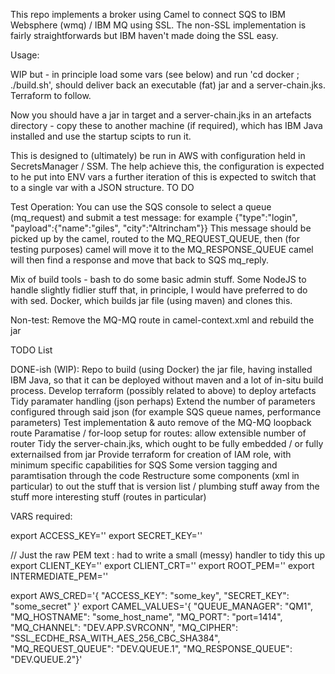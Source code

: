 
This repo implements a broker using Camel to connect SQS to IBM Websphere (wmq) / IBM MQ using SSL. The non-SSL implementation is fairly straightforwards but IBM haven't
made doing the SSL easy.

Usage:

WIP but - in principle load some vars (see below) and run 'cd docker ; ./build.sh', should deliver back an executable (fat) jar and a server-chain.jks. Terraform to follow.

Now you should have a jar in target and a server-chain.jks in an artefacts directory - copy these to another machine (if required), which has IBM Java installed and use the startup scipts to run it.

This is designed to (ultimately) be run in AWS with configuration held in SecretsManager / SSM. The help achieve this, the configuration is expected to he put into ENV vars
a further iteration of this is expected to switch that to a single var with a JSON structure. TO DO

Test Operation:
You can use the SQS console to select a queue (mq_request) and submit a test message: for example {"type":"login", "payload":{"name":"giles", "city":"Altrincham"}}
This message should be picked up by the camel, routed to the MQ_REQUEST_QUEUE, then (for testing purposes) camel will move it to the MQ_RESPONSE_QUEUE
camel will then find a response and move that back to SQS mq_reply.

Mix of build tools - bash to do some basic admin stuff. Some NodeJS to handle slightly fidlier stuff that, in principle, I would have preferred to do with sed. Docker, which builds jar file (using maven) and clones this.

Non-test:
Remove the MQ-MQ route in camel-context.xml and rebuild the jar

TODO List

DONE-ish (WIP): Repo to build (using Docker) the jar file, having installed IBM Java, so that it can be deployed without maven and a lot of in-situ build process.
Develop terraform (possibly related to above) to deploy artefacts
Tidy paramater handling (json perhaps)
Extend the number of parameters configured through said json (for example SQS queue names, performance parameters)
Test implementation & auto remove of the MQ-MQ loopback route
Paramatise / for-loop setup for routes: allow extensible number of router
Tidy the server-chain.jks, which ought to be fully embedded / or fully externailsed from jar
Provide terraform for creation of IAM role, with minimum specific capabilities for SQS
Some version tagging and paramtisation through the code
Restructure some components (xml in particular) to out the stuff that is version list / plumbing stuff away from the stuff more interesting stuff (routes in particular)


VARS required:

export ACCESS_KEY=''
export SECRET_KEY=''

// Just the raw PEM text : had to write a small (messy) handler to tidy this up
export CLIENT_KEY=''
export CLIENT_CRT=''
export ROOT_PEM=''
export INTERMEDIATE_PEM=''

export AWS_CRED='{ "ACCESS_KEY": "some_key", "SECRET_KEY": "some_secret" }'
export CAMEL_VALUES='{ "QUEUE_MANAGER": "QM1", "MQ_HOSTNAME": "some_host_name", "MQ_PORT": "port=1414", "MQ_CHANNEL": "DEV.APP.SVRCONN", "MQ_CIPHER": "SSL_ECDHE_RSA_WITH_AES_256_CBC_SHA384", "MQ_REQUEST_QUEUE": "DEV.QUEUE.1", "MQ_RESPONSE_QUEUE": "DEV.QUEUE.2"}'